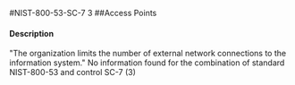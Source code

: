#NIST-800-53-SC-7 3
##Access Points
#### Description
"The organization limits the number of external network connections to the information system."
No information found for the combination of standard NIST-800-53 and control SC-7 (3)
